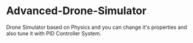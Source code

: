 # Advanced-Drone-Simulator
Drone Simulator based on Physics and you can change it's properties and also tune it with PID Controller System.
